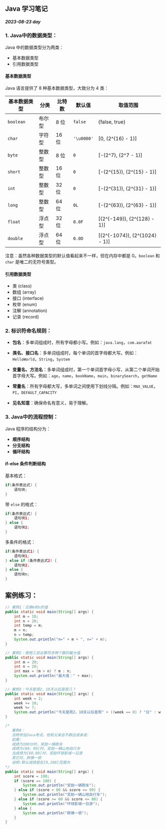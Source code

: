 ## Java 学习笔记

##### 2023-08-23 day


### 1. Java中的数据类型：

Java 中的数据类型分为两类：
- 基本数据类型
- 引用数据类型

#### 基本数据类型

Java 语言提供了 8 种基本数据类型，大致分为 4 类：

| 基本数据类型 | 分类       | 比特数 | 默认值     | 取值范围                      |
| ------------ | ---------- | ------ | ---------- | ----------------------------- |
| `boolean`    | 布尔型     | 8 位   | `false`    | {false, true}                 |
| `char`       | 字符型     | 16 位  | `'\u0000'` | [0, \(2^{16} - 1\)]           |
| `byte`       | 整数型     | 8 位   | `0`        | [-\(2^7\), \(2^7 - 1\)]       |
| `short`      | 整数型     | 16 位  | `0`        | [-\(2^{15}\), \(2^{15} - 1\)] |
| `int`        | 整数型     | 32 位  | `0`        | [-\(2^{31}\), \(2^{31} - 1\)] |
| `long`       | 整数型     | 64 位  | `0L`       | [-\(2^{63}\), \(2^{63} - 1\)] |
| `float`      | 浮点型     | 32 位  | `0.0F`     | [\(2^{-149}\), \(2^{128} - 1\)] |
| `double`     | 浮点型     | 64 位  | `0.0D`     | [\(2^{-1074}\), \(2^{1024} - 1\)] |

注意：虽然各种数据类型的默认值看起来不一样，但在内存中都是 0。`boolean` 和 `char` 是唯二的无符号类型。

#### 引用数据类型
- 类 (class)
- 数组 (array)
- 接口 (interface)
- 枚举 (enum)
- 注解 (annotation)
- 记录 (record)





### 2. 标识符命名规则：

- **包名**：多单词组成时，所有字母都小写。例如：`java.lang`，`com.aarafat`
  
- **类名、接口名**：多单词组成时，每个单词的首字母都大写。例如：`HelloWorld`，`String`，`System`
  
- **变量名、方法名**：多单词组成时，第一个单词首字母小写，从第二个单词开始首字母大写。例如：`age`，`name`，`bookName`，`main`，`binarySearch`，`getName`
  
- **常量名**：所有字母都大写，多单词之间使用下划线分隔。例如：`MAX_VALUE`，`PI`，`DEFAULT_CAPACITY`
  
- **见名知意**：确保命名有意义，易于理解。





### 3. Java中的流程控制：

Java 程序的结构分为：
- **顺序结构** 
- **分支结构** 
- **循环结构**

#### if-else 条件判断结构
基本格式：

```java
if(条件表达式) {
    语句块;
}
```

带 `else` 的格式：
```java
if(条件表达式) {
    语句块1;
} else {
    语句块2;
}
```

多条件的格式：

```java
if(条件表达式1) {
    语句块1;
} else if (条件表达式2) {
    语句块2;
} else {
    语句块n;
}
```





## 案例练习：

```java
// 案例1：交换m和n的值
public static void main(String[] args) {
    int m = 10;
    int n = 20;
    int temp = m;
    m = n;
    n = temp;
    System.out.println("m=" + m + ", n=" + n);
}
```

```java
// 案例2：使用三目运算符求两个数的最大值
public static void main(String[] args) {
    int m = 20;
    int n = 20;
    int max = (m > n) ? m : n;
    System.out.println("最大值：" + max);
}
```

```java
// 案例3：今天是周2，10天以后是周几？
public static void main(String[] args) {
    int week = 2;
    week += 10;
    week %= 7;
    System.out.println("今天是周2，10天以后是周" + ((week == 0) ? "日" : week));
}
```

```java
/*
   案例4：
   法特参加Java考试，他和父亲岳不群达成承诺:
   如果:
   成绩为100分时，奖励一辆跑车
   成绩为(80，99]时，奖励一辆山地自行车
   当成绩为[60,80]时，奖励环球影城一日游
   其它时，胖揍一顿
   说明:默认成绩是在[0,100]范围内
*/
public static void main(String[] args) {
    int score = 100;
    if (score == 100) {
        System.out.println("奖励一辆跑车");
    } else if (score > 80 && score <= 99) {
        System.out.println("奖励一辆山地自行车");
    } else if (score >= 60 && score <= 80) {
        System.out.println("环球影城一日游");
    } else {
        System.out.println("胖揍一顿");
    }
}
```

